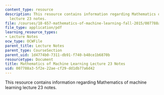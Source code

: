 ```yaml
---
content_type: resource
description: This resource contains information regarding Mathematics of machine learning
  lecture 23 notes.
file: /courses/18-657-mathematics-of-machine-learning-fall-2015/007788a35f2e22aecf29dd1db77a6d42_MIT18_657F15_L23.pdf
file_type: application/pdf
learning_resource_types:
- Lecture Notes
ocw_type: OCWFile
parent_title: Lecture Notes
parent_type: CourseSection
parent_uid: 1d4774b0-7311-db91-f740-b48ce1b6870b
resourcetype: Document
title: Mathematics of Machine Learning Lecture 23 Notes
uid: 007788a3-5f2e-22ae-cf29-dd1db77a6d42
---
```

This resource contains information regarding Mathematics of machine learning lecture 23 notes.


